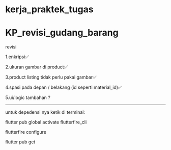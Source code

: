 # kerja_praktek_tugas


# KP_revisi_gudang_barang

revisi

  1.enkripsi✅

  2.ukuran gambar di product✅

  3.product listing tidak perlu pakai gambar✅

  4.spasi pada depan / belakang (id seperti material_id)✅

  5.ui/logic tambahan  ?


________________________________________________________
untuk depedensi nya ketik di terminal:


flutter pub global activate flutterfire_cli

flutterfire configure

flutter pub get

